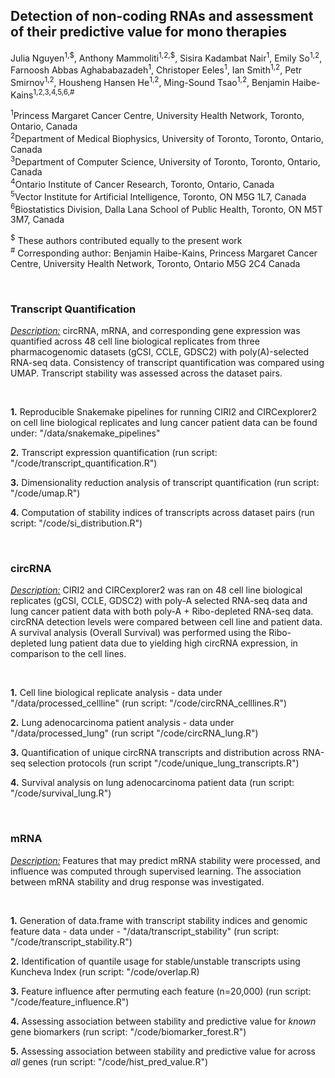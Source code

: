 ## Detection of non-coding RNAs and assessment of their predictive value for mono therapies

Julia Nguyen<sup>1,\$</sup>, Anthony Mammoliti<sup>1,2,\$</sup>, Sisira Kadambat Nair<sup>1</sup>, Emily So<sup>1,2</sup>, Farnoosh Abbas Aghababazadeh<sup>1</sup>, Christoper Eeles<sup>1</sup>, Ian Smith<sup>1,2</sup>, Petr Smirnov<sup>1,2</sup>, Housheng Hansen He<sup>1,2</sup>, Ming-Sound Tsao<sup>1,2</sup>, Benjamin Haibe-Kains<sup>1,2,3,4,5,6,#</sup>


<sup>1</sup>Princess Margaret Cancer Centre, University Health Network, Toronto, Ontario, Canada\
<sup>2</sup>Department of Medical Biophysics, University of Toronto, Toronto, Ontario, Canada\
<sup>3</sup>Department of Computer Science, University of Toronto, Toronto, Ontario, Canada\
<sup>4</sup>Ontario Institute of Cancer Research, Toronto, Ontario, Canada\
<sup>5</sup>Vector Institute for Artificial Intelligence, Toronto, ON M5G 1L7, Canada\
<sup>6</sup>Biostatistics Division, Dalla Lana School of Public Health, Toronto, ON M5T 3M7, Canada
 

<sup>$</sup> These authors contributed equally to the present work\
<sup>#</sup> Corresponding author: Benjamin Haibe-Kains, Princess Margaret Cancer Centre, University Health Network, Toronto, Ontario M5G 2C4 Canada


<br>

### **Transcript Quantification**

<ins> *Description:*</ins> circRNA, mRNA, and corresponding gene expression was quantified across 48 cell line biological replicates from three pharmacogenomic datasets (gCSI, CCLE, GDSC2) with poly(A)-selected RNA-seq data. Consistency of transcript quantification was compared using UMAP. Transcript stability was assessed across the dataset pairs.

<br>

**1.** Reproducible Snakemake pipelines for running CIRI2 and CIRCexplorer2 on cell line biological replicates and lung cancer patient data can be found under: "/data/snakemake_pipelines"

**2.** Transcript expression quantification (run script: "/code/transcript_quantification.R")

**3.** Dimensionality reduction analysis of transcript quantification (run script: "/code/umap.R")

**4.** Computation of stability indices of transcripts across dataset pairs (run script: "/code/si_distribution.R")


<br />

### **circRNA**

<ins> *Description:*</ins> CIRI2 and CIRCexplorer2 was ran on 48 cell line biological replicates (gCSI, CCLE, GDSC2) with poly-A selected RNA-seq data and lung cancer patient data with both poly-A + Ribo-depleted RNA-seq data. circRNA detection levels were compared between cell line and patient data. A survival analysis (Overall Survival) was performed using the Ribo-depleted lung patient data due to yielding high circRNA expression, in comparison to the cell lines.

<br>

**1.** Cell line biological replicate analysis - data under "/data/processed_cellline" (run script: "/code/circRNA_celllines.R")

**2.** Lung adenocarcinoma patient analysis - data under "/data/processed_lung" (run script "/code/circRNA_lung.R")

**3.** Quantification of unique circRNA transcripts and distribution across RNA-seq selection protocols (run script "/code/unique_lung_transcripts.R")

**4.** Survival analysis on lung adenocarcinoma patient data (run script: "/code/survival_lung.R")


<br />

### **mRNA**

<ins> *Description:*</ins> Features that may predict mRNA stability were processed, and influence was computed through supervised learning.  The association between mRNA stability and drug response was investigated.

<br>

**1.** Generation of data.frame with transcript stability indices and genomic feature data - data under - "/data/transcript_stability" (run script: "/code/transcript_stability.R")

**2.** Identification of quantile usage for stable/unstable transcripts using Kuncheva Index (run script: "/code/overlap.R)

**3.** Feature influence after permuting each feature (n=20,000) (run script: "/code/feature_influence.R")

**4.** Assessing association between stability and predictive value for *known* gene biomarkers (run script: "/code/biomarker_forest.R")

**5.** Assessing association between stability and predictive value for across *all* genes (run script: "/code/hist_pred_value.R")




